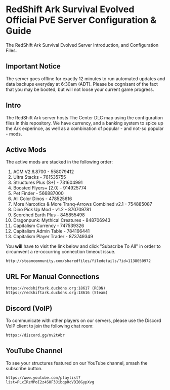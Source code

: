 # RedShift Ark Survival Evolved Official PvE Server Configuration & Guide
The RedShift Ark Survival Evolved Server Introduction, and Configuration Files.

## Important Notice
The server goes offline for exactly 12 minutes to run automated updates and data backups everyday at 6:30am (ADT). Please be cognisant of the fact that you may be booted, but will not loose your current game progress.

## Intro
The RedShift Ark server hosts The Center DLC map using the configuration files in this repository. We have currency, and a banking system to spice up the Ark experince, as well as a combination of popular - and not-so popular - mods.

## Active Mods
The active mods are stacked in the following order:
1. ACM V2.6.8700 - 558079412
2. Ultra Stacks - 761535755
3. Structures Plus (S+) - 731604991
4. Boosted Flyers+ [2.0] - 914925774
5. Pet Finder - 566887000
6. All Color Dinos - 478525616
7. More Narcotics & More Tranq-Arrows Combined v2.1 - 754885087
8. Dino Pick Up Mod - v1.2 - 870709781
9. Scorched Earth Plus - 845855498
10. Dragonpunk: Mythical Creatures - 848706943
11. Capitalism Currency - 747539326
12. Capitalism Admin Table - 784166441
13. Capitalism Player Trader - 873749349

You **will** have to visit the link below and click "Subscribe To All" in order to circumvent a re-occurring connection timeout issue.
```
http://steamcommunity.com/sharedfiles/filedetails/?id=1138050972
```

## URL For Manual Connections
```
https://redshiftark.duckdns.org:18617 (RCON)
https://redshiftark.duckdns.org:18616 (Steam)
```

## Discord (VoIP)
To communicate with other players on our servers, please use the Discord VoIP client to join the following chat room:
```
https://discord.gg/nv2tAbr
```

## YouTube Channel
To see your structures featured on our YouTube channel, smash the subscribe button.
```
https://www.youtube.com/playlist?list=PLxIRzMPoI2z4SOF3JibqpRcVDI0GypXvg
```
